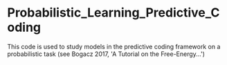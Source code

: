 # Probabilistic_Learning_Predictive_Coding
This code is used to study models in the predictive coding framework on a probabilistic task (see Bogacz 2017, 'A Tutorial on the Free-Energy...')
